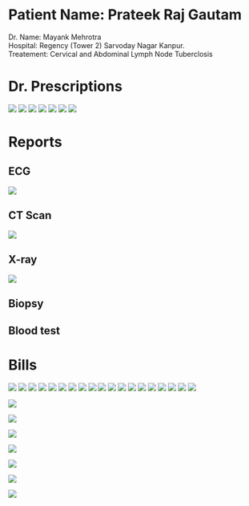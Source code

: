 # Patient Name: Prateek Raj Gautam 
Dr. Name: Mayank Mehrotra  
Hospital: Regency (Tower 2) Sarvoday Nagar Kanpur.  
Treatement: Cervical and Abdominal Lymph Node Tuberclosis



# Dr. Prescriptions
![](https://raw.githubusercontent.com/Medical-Records-OPD-Bills/Dr%20Prescription%201.jpg)
![](https://raw.githubusercontent.com/Medical-Records-OPD-Bills/Dr%20Prescription%202.jpg)
![](https://raw.githubusercontent.com/Medical-Records-OPD-Bills/Dr%20Prescription%203.jpg)
![](https://raw.githubusercontent.com/Medical-Records-OPD-Bills/Dr%20Prescription%204.jpg)
![](https://raw.githubusercontent.com/Medical-Records-OPD-Bills/Dr%20Prescription%205%20(1).jpg)
![](https://raw.githubusercontent.com/Medical-Records-OPD-Bills/Dr%20Prescription%205%20(2).jpg)
![](https://raw.githubusercontent.com/Medical-Records-OPD-Bills/Dr%20Prescription%206.jpg)

# Reports

## ECG
![](https://raw.githubusercontent.com/Medical-Records-OPD-Bills/ECG.jpg)

## CT Scan 
![](https://raw.githubusercontent.com/Medical-Records-OPD-Bills/CT%20Scan.jpg)

## X-ray
![](https://raw.githubusercontent.com/Medical-Records-OPD-Bills/X-Ray.jpg)

## Biopsy

## Blood test

# Bills

![](https://raw.githubusercontent.com/prateekrajgautam/Medical-Records-OPD-Bills/Bills%20(1).jpg)
![](https://raw.githubusercontent.com/prateekrajgautam/Medical-Records-OPD-Bills/Bills%20(2).jpg)
![](https://raw.githubusercontent.com/prateekrajgautam/Medical-Records-OPD-Bills/Bills%20(3).jpg)
![](https://raw.githubusercontent.com/prateekrajgautam/Medical-Records-OPD-Bills/Bills%20(4).jpg)
![](https://raw.githubusercontent.com/prateekrajgautam/Medical-Records-OPD-Bills/Bills%20(5).jpg)
![](https://raw.githubusercontent.com/Medical-Records-OPD-Bills/Bills%20(6).jpg)
![](https://raw.githubusercontent.com/Medical-Records-OPD-Bills/Bills%20(7).jpg)
![](https://raw.githubusercontent.com/Medical-Records-OPD-Bills/Bills%20(8).jpg)
![](https://raw.githubusercontent.com/Medical-Records-OPD-Bills/Bills%20(9).jpg)
![](https://raw.githubusercontent.com/Medical-Records-OPD-Bills/Bills%20(10).jpg)
![](https://raw.githubusercontent.com/Medical-Records-OPD-Bills/Bills%20(11).jpg)
![](https://raw.githubusercontent.com/Medical-Records-OPD-Bills/Bills%20(12).jpg)
![](https://raw.githubusercontent.com/Medical-Records-OPD-Bills/Bills%20(13).jpg)
![](https://raw.githubusercontent.com/Medical-Records-OPD-Bills/Bills%20(14).jpg)
![](https://raw.githubusercontent.com/Medical-Records-OPD-Bills/Bills%20(15).jpg)
![](https://raw.githubusercontent.com/Medical-Records-OPD-Bills/Bills%20(16).jpg)
![](https://raw.githubusercontent.com/Medical-Records-OPD-Bills/Bills%20(17).jpg)
![](https://raw.githubusercontent.com/Medical-Records-OPD-Bills/Bills%20(18).jpg)
![](https://raw.githubusercontent.com/Medical-Records-OPD-Bills/Bills%20(19).jpg)






![](https://raw.githubusercontent.com/Medical-Records-OPD-Bills/.jpg)

![](https://raw.githubusercontent.com/Medical-Records-OPD-Bills/.jpg)

![](https://raw.githubusercontent.com/Medical-Records-OPD-Bills/.jpg)

![](https://raw.githubusercontent.com/Medical-Records-OPD-Bills/.jpg)

![](https://raw.githubusercontent.com/Medical-Records-OPD-Bills/.jpg)

![](https://raw.githubusercontent.com/Medical-Records-OPD-Bills/.jpg)

![](https://raw.githubusercontent.com/Medical-Records-OPD-Bills/.jpg)
